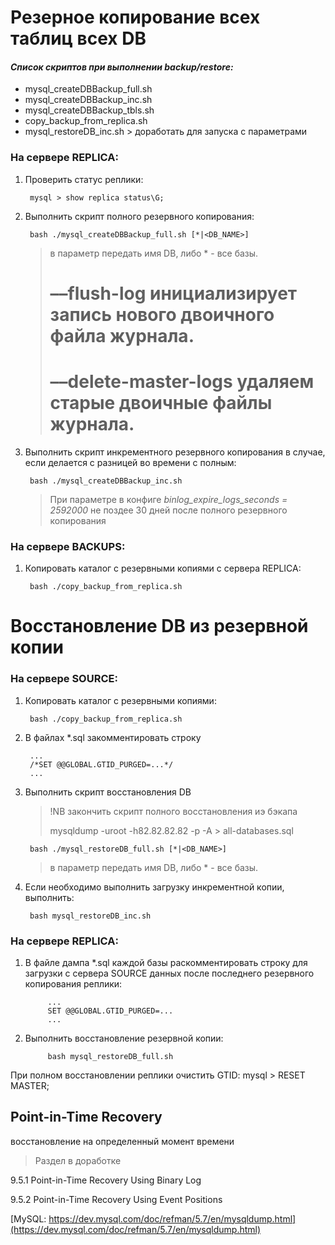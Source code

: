 # Резерное копирование всех таблиц всех DB
#### *Список скриптов при выполнении backup/restore:*
- mysql_createDBBackup_full.sh 
- mysql_createDBBackup_inc.sh
- mysql_createDBBackup_tbls.sh
- copy_backup_from_replica.sh
- mysql_restoreDB_inc.sh > доработать для запуска с параметрами

### На сервере REPLICA:
1. Проверить статус реплики:

		mysql > show replica status\G;

2. Выполнить скрипт полного резервного копирования: 

        bash ./mysql_createDBBackup_full.sh [*|<DB_NAME>]
	>	в параметр передать имя DB, либо * - все базы.
	>
	> 	# ––flush-log инициализирует запись нового двоичного файла журнала.
	>
	>   # ––delete-master-logs удаляем старые двоичные файлы журнала.

3. Выполнить скрипт инкрементного резервного копирования в случае, если делается c разницей во времени с полным:

      	bash ./mysql_createDBBackup_inc.sh

	> При параметре в конфиге *binlog_expire_logs_seconds = 2592000* не поздее 30 дней после полного резервного копирования

### На сервере BACKUPS:

1. Копировать каталог с резервными копиями с сервера REPLICA:

		bash ./copy_backup_from_replica.sh

# Восстановление DB из резервной копии
### На сервере SOURCE:

1. Копировать каталог с резервными копиями:
		
		bash ./copy_backup_from_replica.sh

2. В файлах *.sql закомментировать строку 

		...
		/*SET @@GLOBAL.GTID_PURGED=...*/
		...

3. Выполнить скрипт восстановления DB

	> !NB закончить скрипт полного восстановления иэ бэкапа
	>
	> mysqldump -uroot -h82.82.82.82 -p -A > all-databases.sql
		
		bash ./mysql_restoreDB_full.sh [*|<DB_NAME>]

	>	в параметр передать имя DB, либо * - все базы.
	>
		
4. Если необходимо выполнить загрузку инкрементной копии, выполнить:

		bash mysql_restoreDB_inc.sh

### На сервере REPLICA:

1. В файле дампа *.sql каждой базы раскомментировать строку для загрузки с сервера SOURCE данных после последнего резервного копирования реплики:

			...
			SET @@GLOBAL.GTID_PURGED=...
			...

2. Выполнить восстановление резервной копии:
		
			bash mysql_restoreDB_full.sh


При полном восстановлении реплики очистить GTID:
		mysql > RESET MASTER;



## Point-in-Time Recovery 

восстановление на определенный момент времени

> Раздел в доработке


9.5.1 Point-in-Time Recovery Using Binary Log

9.5.2 Point-in-Time Recovery Using Event Positions

[MySQL: https://dev.mysql.com/doc/refman/5.7/en/mysqldump.html](https://dev.mysql.com/doc/refman/5.7/en/mysqldump.html)
